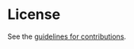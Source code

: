 # License

See the
[guidelines for contributions](https://github.com/martinduke/draft-duke-taps-transport-discovery/blob/main/CONTRIBUTING.md).
